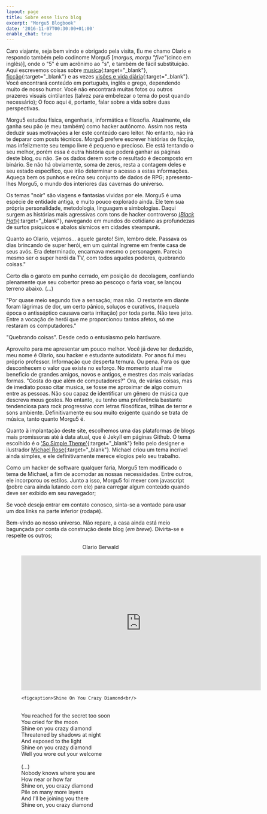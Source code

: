 ```yaml
---
layout: page
title: Sobre esse livro blog
excerpt: "Morgu5 Blogbook"
date: '2016-11-07T00:30:00+01:00'
enable_chat: true
---
```


<span class="dcap">C</span>aro viajante, seja bem vindo e obrigado pela visita,
Eu me chamo Olario e respondo também pelo codinome Morgu5 [<i>morgus, morgu "five"</i>(cinco em inglês)], onde o "5" é um acrônimo ao "s", e também de fácil substituição. Aqui escrevemos coisas sobre [musica](/music){:target="_blank"},  [ficção](/stories){:target="_blank"} e as vezes [visões e vida diária](/blog){:target="_blank"}.  Você encontrará conteúdo em português, inglês e grego, dependendo muito de nosso humor. Você não encontrará muitas fotos ou outros prazeres visuais cintilantes (talvez para embelezar o tema do post quando necessário); O foco aqui é, portanto, falar sobre a vida sobre duas perspectivas.

 <div class="text-divider"></div>

<span class="dcap">M</span>orgu5 estudou física, engenharia, informática e filosofia. Atualmente, ele ganha seu pão (e meu também) como hacker autônomo. Assim nos resta deduzir suas motivações a ler este conteúdo caro leitor. No entanto, não irá te deparar com posts técnicos. Morgu5 prefere escrever histórias de ficção, mas infelizmente seu tempo livre é pequeno e precioso. Ele está tentando o seu melhor, porém essa é outra história que poderá ganhar as páginas deste blog, ou não. Se os dados derem sorte o resultado é decomposto em binário. Se não há obviamente, soma de zeros, resta a contagem deles e seu estado específico, que irão determinar o acesso a estas informações. Aqueça bem os punhos e reúna seu conjunto de dados de RPG; apresento-lhes Morgu5, o mundo dos interiores das cavernas do universo.


Os temas "noir" são viagens e fantasias vividas por ele. Morgu5 é uma espécie de entidade antiga, e muito pouco explorado ainda. Ele tem sua própria personalidade, metodologia, linguagem e simbologias. Daqui surgem as histórias mais agressivas com tons de hacker controverso [(<i>Black Hat</i>)](https://en.wikipedia.org/wiki/Black_hat){:target="_blank"}, navegando em mundos do cotidiano as profundezas de surtos psíquicos e abalos sísmicos em cidades steampunk.

 <div class="text-divider"></div>

<span class="dcap">Q</span>uanto ao Olario, vejamos... aquele garoto! Sim, lembro dele. Passava os dias brincando de super herói, em um quintal íngreme em frente casa de seus avós. Era determinado, encarnava mesmo o personagem. Parecia mesmo ser o super herói da TV, com todos aqueles poderes, quebrando coisas."

Certo dia o garoto em punho cerrado, em posição de decolagem, confiando plenamente que seu cobertor preso ao pescoço o faria voar, se lançou terreno abaixo. (...)

"Por quase meio segundo tive a sensação; mas não. O restante em diante foram lágrimas de dor, um certo pânico, soluços e curativos, (naquela época o antisséptico causava certa irritação) por toda parte. Não teve jeito. Entre a vocação de herói que me proporcionou tantos afetos, só me restaram os computadores."

<div class="central-quote">"Quebrando coisas". Desde cedo o entusiasmo pelo hardware.</div>

<span class="dcap">A</span>proveito para me apresentar um pouco melhor. Você já deve ter deduzido, meu nome é Olario, sou hacker e estudante autodidata. Por anos fui meu próprio professor.  Informação que desperta ternura. Ou pena. Para os que desconhecem o valor que existe no esforço. No momento atual me beneficio de grandes amigos, novos e antigos, e mestres das mais variadas formas.
"Gosta do que além de computadores?" Ora, de várias coisas, mas de imediato posso citar musica, se fosse me aproximar de algo comum entre as pessoas. Não sou capaz de identificar um gênero de música que descreva meus gostos. No entanto, eu tenho uma preferência bastante tendenciosa para rock progressivo com letras filosóficas, trilhas de terror e sons ambiente. Definitivamente eu sou muito exigente quando se trata de música, tanto quanto Morgu5 é.

 <div class="text-divider"></div>

<span class="dcap">Q</span>uanto à implantação deste site, escolhemos uma das plataformas de blogs mais promissoras até à data atual, que é Jekyll em páginas Github. O tema escolhido é o ['So Simple Theme'](http://mademistakes.com/so-simple/){:target="_blank"} feito pelo designer e ilustrador [Michael Rose](http://mademistakes.com){:target="_blank"}. Michael criou um tema incrível ainda simples, e ele definitivamente merece elogios pelo seu trabalho.

Como um hacker de software qualquer faria, Morgu5 tem modificado o tema de Michael, a fim de acomodar as nossas necessidades. Entre outros, ele incorporou os estilos. Junto a isso, Morgu5 foi mexer com javascript (pobre cara ainda lutando com ele) para carregar algum conteúdo quando deve ser exibido em seu navegador;

Se você deseja entrar em contato conosco, sinta-se a vontade para usar um dos links na parte inferior (rodapé).

<span class="dcap">B</span>em-vindo ao nosso universo. Não repare, a casa ainda está meio bagunçada por conta da construção deste blog (<i>em breve</i>). Divirta-se e respeite os outros;<br/>

<center>Olario Berwald</center>

 <div class="text-divider"></div>
<figure>
    <iframe width="640" height="360" src="https://www.youtube.com/embed/0SqFPNTBnv8" frameborder="0" allowfullscreen>&nbsp;</iframe>

    <figcaption>Shine On You Crazy Diamond<br/>
<br/>
    You reached for the secret too soon<br/>
    You cried for the moon<br/>
    Shine on you crazy diamond<br/>
    Threatened by shadows at night<br/>
    And exposed to the light<br/>
    Shine on you crazy diamond<br/>
    Well you wore out your welcome<br/>
<br/>
    (...)
<br/>
    Nobody knows where you are<br/>
    How near or how far<br/>
    Shine on, you crazy diamond<br/>
    Pile on many more layers<br/>
    And I'll be joining you there<br/>
    Shine on, you crazy diamond</figcaption>
    </figure>
